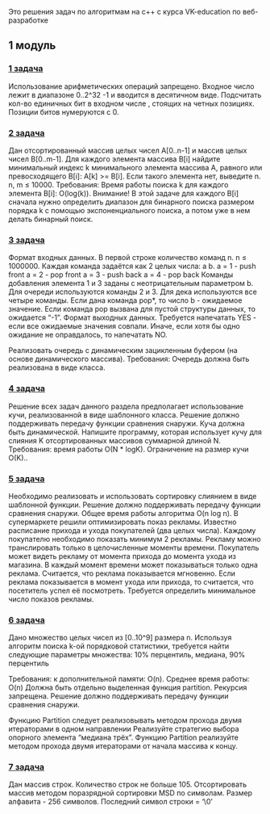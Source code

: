 Это решения задач по алгоритмам на с++ с курса VK-education по веб-разработке

<h2>1 модуль</h3>

<h3><u>1 задача</u></h3>
Использование арифметических операций запрещено.
Входное число лежит в диапазоне 0..2^32 -1 и вводится в десятичном виде.
Подсчитать кол-во единичных бит в входном числе , стоящих на четных позициях. Позиции битов нумеруются с 0.

<h3><u>2 задача</u></h3>
Дан отсортированный массив целых чисел A[0..n-1] и массив целых чисел B[0..m-1]. Для каждого элемента массива B[i] найдите минимальный индекс k минимального элемента массива A, равного или превосходящего B[i]: A[k] >= B[i]. Если такого элемента нет, выведите n. n, m ≤ 10000.
Требования:  Время работы поиска k для каждого элемента B[i]: O(log(k)). Внимание! В этой задаче для каждого B[i] сначала нужно определить диапазон для бинарного поиска размером порядка k с помощью экспоненциального поиска, а потом уже в нем делать бинарный поиск.

<h3><u>3 задача</u></h3>
Формат входных данных.
В первой строке количество команд n. n ≤ 1000000.
Каждая команда задаётся как 2 целых числа: a b.
a = 1 - push front
a = 2 - pop front
a = 3 - push back
a = 4 - pop back
Команды добавления элемента 1 и 3 заданы с неотрицательным параметром b.
Для очереди используются команды 2 и 3. Для дека используются все четыре команды.
Если дана команда pop*, то число b - ожидаемое значение. Если команда pop вызвана для пустой структуры данных, то ожидается “-1”.
Формат выходных данных.
Требуется напечатать YES - если все ожидаемые значения совпали. Иначе, если хотя бы одно ожидание не оправдалось, то напечатать NO.

Реализовать очередь с динамическим зацикленным буфером (на основе динамического массива).
Требования: Очередь должна быть реализована в виде класса.

<h3><u>4 задача</u></h3>
Решение всех задач данного раздела предполагает использование кучи, реализованной в виде шаблонного класса.
Решение должно поддерживать передачу функции сравнения снаружи.
Куча должна быть динамической.
Напишите программу, которая использует кучу для слияния K отсортированных массивов суммарной длиной N.
Требования: время работы O(N * logK). Ограничение на размер кучи O(K)..

<h3><u>5 задача</u></h3>
Необходимо реализовать и использовать сортировку слиянием в виде шаблонной функции.
Решение должно поддерживать передачу функции сравнения снаружи.
Общее время работы алгоритма O(n log n).
В супермаркете решили оптимизировать показ рекламы. Известно расписание прихода и ухода покупателей (два целых числа). Каждому покупателю необходимо показать минимум 2 рекламы.  Рекламу можно транслировать только в целочисленные моменты времени. Покупатель может видеть рекламу от момента прихода до момента ухода из магазина.
В каждый момент времени может показываться только одна реклама. Считается, что реклама показывается мгновенно. Если реклама показывается в момент ухода или прихода, то считается, что посетитель успел её посмотреть. Требуется определить минимальное число показов рекламы.

<h3><u>6 задача</u></h3>
Дано множество целых чисел из [0..10^9] размера n.
Используя алгоритм поиска k-ой порядковой статистики, требуется найти следующие параметры множества:
10%  перцентиль,
медиана,
90%  перцентиль

Требования: к дополнительной памяти: O(n).
Среднее время работы: O(n)
Должна быть отдельно выделенная функция partition.
Рекурсия запрещена.
Решение должно поддерживать передачу функции сравнения снаружи.


Функцию Partition следует реализовывать методом прохода двумя итераторами в одном направлении
Реализуйте стратегию выбора опорного элемента “медиана трёх”. Функцию Partition реализуйте методом прохода двумя итераторами от начала массива к концу.
<h3><u>7 задача</u></h3>
Дан массив строк. Количество строк не больше 105. Отсортировать массив методом поразрядной сортировки MSD по символам. Размер алфавита - 256 символов. Последний символ строки = ‘\0’